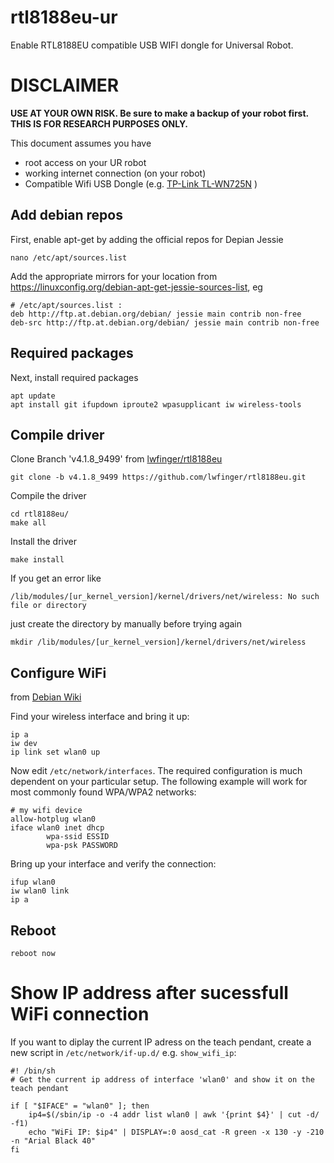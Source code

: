 # rtl8188eu-ur
Enable RTL8188EU compatible USB WIFI dongle for Universal Robot.

# DISCLAIMER
**USE AT YOUR OWN RISK. Be sure to make a backup of your robot first. THIS IS FOR RESEARCH PURPOSES ONLY.**

This document assumes you have
- root access on your UR robot
- working internet connection (on your robot)
- Compatible Wifi USB Dongle (e.g. [TP-Link TL-WN725N](https://www.amazon.de/-/en/TP-Link-TL-WN725N-Adaptor-Suitable-10-9-10-13) )

## Add debian repos
First, enable apt-get by adding the official repos for Depian Jessie
````
nano /etc/apt/sources.list
````

Add the appropriate mirrors for your location from https://linuxconfig.org/debian-apt-get-jessie-sources-list, eg
````
# /etc/apt/sources.list :
deb http://ftp.at.debian.org/debian/ jessie main contrib non-free
deb-src http://ftp.at.debian.org/debian/ jessie main contrib non-free
````

## Required packages
Next, install required packages
````
apt update
apt install git ifupdown iproute2 wpasupplicant iw wireless-tools
````

## Compile driver
Clone Branch 'v4.1.8_9499' from [lwfinger/rtl8188eu](https://github.com/lwfinger/rtl8188eu)
````
git clone -b v4.1.8_9499 https://github.com/lwfinger/rtl8188eu.git
````

Compile the driver
````
cd rtl8188eu/
make all
````

Install the driver
````
make install
````
If you get an error like
````
/lib/modules/[ur_kernel_version]/kernel/drivers/net/wireless: No such file or directory
````
just create the directory by manually before trying again
````
mkdir /lib/modules/[ur_kernel_version]/kernel/drivers/net/wireless
````

## Configure WiFi
from [Debian Wiki](https://wiki.debian.org/WiFi/HowToUse#Using_ifupdown)

Find your wireless interface and bring it up:
````
ip a
iw dev
ip link set wlan0 up
````
Now edit `/etc/network/interfaces`. The required configuration is much dependent on your particular setup. The following example will work for most commonly found WPA/WPA2 networks:
````
# my wifi device
allow-hotplug wlan0
iface wlan0 inet dhcp
        wpa-ssid ESSID
        wpa-psk PASSWORD
````

Bring up your interface and verify the connection:

````
ifup wlan0
iw wlan0 link
ip a
````

## Reboot
````
reboot now
````

# Show IP address after sucessfull WiFi connection
If you want to diplay the current IP adress on the teach pendant, create a new script in `/etc/network/if-up.d/` e.g. `show_wifi_ip`:
````
#! /bin/sh
# Get the current ip address of interface 'wlan0' and show it on the teach pendant

if [ "$IFACE" = "wlan0" ]; then
    ip4=$(/sbin/ip -o -4 addr list wlan0 | awk '{print $4}' | cut -d/ -f1)
    echo "WiFi IP: $ip4" | DISPLAY=:0 aosd_cat -R green -x 130 -y -210 -n "Arial Black 40"
fi
````
